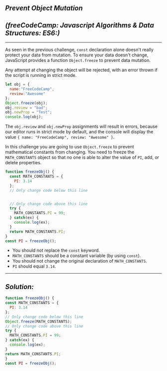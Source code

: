 ## ***Prevent Object Mutation***
## ***(freeCodeCamp: Javascript Algorithms & Data Structures: ES6:)***
---
As seen in the previous challenge, `const` declaration alone doesn't really protect your data from mutation. To ensure your data doesn't change, JavaScript provides a function `Object.freeze` to prevent data mutation.

Any attempt at changing the object will be rejected, with an error thrown if the script is running in strict mode.
```js
let obj = {
  name:"FreeCodeCamp",
  review:"Awesome"
};
Object.freeze(obj);
obj.review = "bad";
obj.newProp = "Test";
console.log(obj);
```
The `obj.review` and `obj.newProp` assignments will result in errors, because our editor runs in strict mode by default, and the console will display the value `{ name: "FreeCodeCamp", review: "Awesome" }`.

In this challenge you are going to use `Object.freeze` to prevent mathematical constants from changing. You need to freeze the `MATH_CONSTANTS` object so that no one is able to alter the value of `PI`, add, or delete properties.
```js
function freezeObj() {
  const MATH_CONSTANTS = {
    PI: 3.14
  };
  // Only change code below this line


  // Only change code above this line
  try {
    MATH_CONSTANTS.PI = 99;
  } catch(ex) {
    console.log(ex);
  }
  return MATH_CONSTANTS.PI;
}
const PI = freezeObj();
```
- You should not replace the `const` keyword.
- `MATH_CONSTANTS` should be a constant variable (by using `const`).
- You should not change the original declaration of `MATH_CONSTANTS`.
- `PI` should equal `3.14`.
---
  ## ***Solution:***
  ```js
  function freezeObj() {
  const MATH_CONSTANTS = {
    PI: 3.14
  };
  // Only change code below this line
  Object.freeze(MATH_CONSTANTS);
  // Only change code above this line
  try {
    MATH_CONSTANTS.PI = 99;
  } catch(ex) {
    console.log(ex);
  }
  return MATH_CONSTANTS.PI;
  }
  const PI = freezeObj();
```